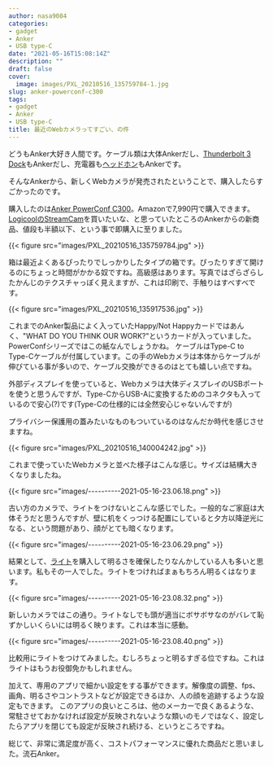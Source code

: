```yaml
---
author: nasa9084
categories:
- gadget
- Anker
- USB type-C
date: "2021-05-16T15:08:14Z"
description: ""
draft: false
cover:
  image: images/PXL_20210516_135759784-1.jpg
slug: anker-powerconf-c300
tags:
- gadget
- Anker
- USB type-C
title: 最近のWebカメラってすごい、の件
---
```



どうもAnker大好き人間です。ケーブル類は大体Ankerだし、[Thunderbolt 3 Dock](/anker-powerexpand-elite-13-in-1/)もAnkerだし、充電器も[ヘッドホン](/soundcore-life-q30/)もAnkerです。

そんなAnkerから、新しくWebカメラが発売されたということで、購入したらすごかったのです。

購入したのは[Anker PowerConf C300](https://amzn.to/3tRAfUy)。Amazonで7,990円で購入できます。[LogicoolのStreamCam](https://amzn.to/33PFZ6x)を買いたいな、と思っていたところのAnkerからの新商品、値段も半額以下、という事で即購入に至りました。

{{< figure src="images/PXL_20210516_135759784.jpg" >}}

箱は最近よくあるぴったりでしっかりしたタイプの箱です。ぴったりすぎて開けるのにちょっと時間がかかる奴ですね。高級感はあります。写真ではざらざらしたかんじのテクスチャっぽく見えますが、これは印刷で、手触りはすべすべです。

{{< figure src="images/PXL_20210516_135917536.jpg" >}}

これまでのAnker製品によく入っていたHappy/Not Happyカードではあんく、"WHAT DO YOU THINK OUR WORK?"というカードが入っていました。PowerConfシリーズではこの紙なんでしょうかね。
ケーブルはType-C to Type-Cケーブルが付属しています。この手のWebカメラは本体からケーブルが伸びている事が多いので、ケーブル交換ができるのはとても嬉しい点ですね。

外部ディスプレイを使っていると、Webカメラは大体ディスプレイのUSBポートを使うと思うんですが、Type-CからUSB-Aに変換するためのコネクタも入っているので安心(?)です(Type-Cの仕様的には全然安心じゃないんですが)

プライバシー保護用の蓋みたいなものもついているのはなんだか時代を感じさせますね。

{{< figure src="images/PXL_20210516_140004242.jpg" >}}

これまで使っていたWebカメラと並べた様子はこんな感じ。サイズは結構大きくなりましたね。

{{< figure src="images/----------2021-05-16-23.06.18.png" >}}

古い方のカメラで、ライトをつけないとこんな感じでした。一般的なご家庭は大体そうだと思うんですが、壁に机をくっつける配置にしていると夕方以降逆光になる、という問題があり、顔がとても暗くなります。

{{< figure src="images/----------2021-05-16-23.06.29.png" >}}

結果として、[ライト](https://amzn.to/3uRrKKv)を購入して明るさを確保したりなんかしている人も多いと思います。私もその一人でした。ライトをつければまぁもちろん明るくはなります。

{{< figure src="images/----------2021-05-16-23.08.32.png" >}}

新しいカメラではこの通り。ライトなしでも頭が適当にボサボサなのがバレて恥ずかしいくらいには明るく映ります。これは本当に感動。

{{< figure src="images/----------2021-05-16-23.08.40.png" >}}

比較用にライトをつけてみました。むしろちょっと明るすぎる位ですね。これはライトはもうお役御免かもしれません。

加えて、専用のアプリで細かい設定をする事ができます。解像度の調整、fps、画角、明るさやコントラストなどが設定できるほか、人の顔を追跡するような設定もできます。
このアプリの良いところは、他のメーカーで良くあるような、常駐させておかなければ設定が反映されないような類いのモノではなく、設定したらアプリを閉じても設定が反映され続ける、というところですね。

総じて、非常に満足度が高く、コストパフォーマンスに優れた商品だと思いました。流石Anker。



